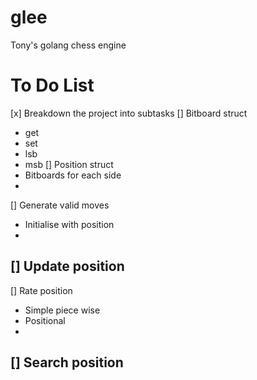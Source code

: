 # glee
Tony's golang chess engine

# To Do List
[x] Breakdown the project into subtasks
[] Bitboard struct
  - get
  - set
  - lsb
  - msb
[] Position struct
  - Bitboards for each side
  - 
[] Generate valid moves
  - Initialise with position
  - 
[] Update position
  - 
[] Rate position
 - Simple piece wise
 - Positional
 - 
[] Search position
 - 